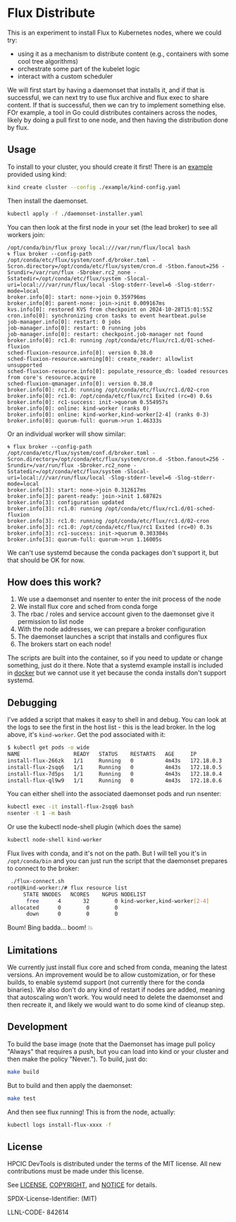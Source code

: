 # Flux Distribute

This is an experiment to install Flux to Kubernetes nodes, where we could try:

- using it as a mechanism to distribute content (e.g., containers with some cool tree algorithms)
- orchestrate some part of the kubelet logic
- interact with a custom scheduler

We will first start by having a daemonset that installs it, and if that is successful, we can next try to use flux archive and flux exec to share content. If that is successful, then we can try to implement something else. FOr example, a tool in Go could distributes containers across the nodes, likely by doing a pull first to one node, and then having the distribution done by flux.

## Usage

To install to your cluster, you should create it first! There is an [example](example) provided using kind:

```bash
kind create cluster --config ./example/kind-config.yaml
```

Then install the daemonset. 

```bash
kubectl apply -f ./daemonset-installer.yaml
```

You can then look at the first node in your set (the lead broker) to see all workers join:

```console
/opt/conda/bin/flux proxy local:///var/run/flux/local bash
🌀 flux broker --config-path /opt/conda/etc/flux/system/conf.d/broker.toml -Scron.directory=/opt/conda/etc/flux/system/cron.d -Stbon.fanout=256 -Srundir=/var/run/flux -Sbroker.rc2_none -Sstatedir=/opt/conda/etc/flux/system -Slocal-uri=local:///var/run/flux/local -Slog-stderr-level=6 -Slog-stderr-mode=local
broker.info[0]: start: none->join 0.359796ms
broker.info[0]: parent-none: join->init 0.009167ms
kvs.info[0]: restored KVS from checkpoint on 2024-10-28T15:01:55Z
cron.info[0]: synchronizing cron tasks to event heartbeat.pulse
job-manager.info[0]: restart: 0 jobs
job-manager.info[0]: restart: 0 running jobs
job-manager.info[0]: restart: checkpoint.job-manager not found
broker.info[0]: rc1.0: running /opt/conda/etc/flux/rc1.d/01-sched-fluxion
sched-fluxion-resource.info[0]: version 0.38.0
sched-fluxion-resource.warning[0]: create_reader: allowlist unsupported
sched-fluxion-resource.info[0]: populate_resource_db: loaded resources from core's resource.acquire
sched-fluxion-qmanager.info[0]: version 0.38.0
broker.info[0]: rc1.0: running /opt/conda/etc/flux/rc1.d/02-cron
broker.info[0]: rc1.0: /opt/conda/etc/flux/rc1 Exited (rc=0) 0.6s
broker.info[0]: rc1-success: init->quorum 0.554957s
broker.info[0]: online: kind-worker (ranks 0)
broker.info[0]: online: kind-worker,kind-worker[2-4] (ranks 0-3)
broker.info[0]: quorum-full: quorum->run 1.46333s
```

Or an individual worker will show similar:

```console
🌀 flux broker --config-path /opt/conda/etc/flux/system/conf.d/broker.toml -Scron.directory=/opt/conda/etc/flux/system/cron.d -Stbon.fanout=256 -Srundir=/var/run/flux -Sbroker.rc2_none -Sstatedir=/opt/conda/etc/flux/system -Slocal-uri=local:///var/run/flux/local -Slog-stderr-level=6 -Slog-stderr-mode=local
broker.info[3]: start: none->join 0.312617ms
broker.info[3]: parent-ready: join->init 1.68782s
broker.info[3]: configuration updated
broker.info[3]: rc1.0: running /opt/conda/etc/flux/rc1.d/01-sched-fluxion
broker.info[3]: rc1.0: running /opt/conda/etc/flux/rc1.d/02-cron
broker.info[3]: rc1.0: /opt/conda/etc/flux/rc1 Exited (rc=0) 0.3s
broker.info[3]: rc1-success: init->quorum 0.303304s
broker.info[3]: quorum-full: quorum->run 1.16005s
```

We can't use systemd because the conda packages don't support it, but that should be OK for now.

## How does this work?

1. We use a daemonset and nsenter to enter the init process of the node
2. We install flux core and sched from conda forge
3. The rbac / roles and service account given to the daemonset give it permission to list node
4. With the node addresses, we can prepare a broker configuration
5. The daemonset launches a script that installs and configures flux
6. The brokers start on each node!

The scripts are built into the container, so if you need to update or change something, just do it there.
Note that a systemd example install is included in [docker](docker) but we cannot use it yet because the conda installs don't support systemd.


## Debugging

I've added a script that makes it easy to shell in and debug. You can look at the logs to see the first in the host list - this is the lead broker. In the log above, it's `kind-worker`. Get the pod associated with it:

```bash
$ kubectl get pods -o wide
NAME                 READY   STATUS    RESTARTS   AGE     IP           NODE           NOMINATED NODE   READINESS GATES
install-flux-266zk   1/1     Running   0          4m43s   172.18.0.3   kind-worker4   <none>           <none>
install-flux-2sqq6   1/1     Running   0          4m43s   172.18.0.5   kind-worker    <none>           <none>
install-flux-7d5ps   1/1     Running   0          4m43s   172.18.0.4   kind-worker2   <none>           <none>
install-flux-ql9w9   1/1     Running   0          4m43s   172.18.0.6   kind-worker3   <none>           <none>
```

You can either shell into the associated daemonset pods and run nsenter:

```bash
kubectl exec -it install-flux-2sqq6 bash
nsenter -t 1 -m bash
```

Or use the kubectl node-shell plugin (which does the same)

```bash
kubectl node-shell kind-worker
```

Flux lives with conda, and it's not on the path. But I will tell you it's in `/opt/conda/bin` and you can just run the script that the daemonset prepares to connect to the broker:

```bash
 ./flux-connect.sh 
root@kind-worker:/# flux resource list
     STATE NNODES   NCORES    NGPUS NODELIST
      free      4       32        0 kind-worker,kind-worker[2-4]
 allocated      0        0        0 
      down      0        0        0 
```

Boum! Bing badda... boom! 💥

## Limitations

We currently just install flux core and sched from conda, meaning the latest versions. An improvement would be to allow customization, or for these builds, to enable systemd support (not currently there for the conda binaries). We also don't do any kind of restart if nodes are added, meaning that autoscaling won't work. You would need to delete the daemonset and then recreate it, and likely we would want to do some kind of cleanup step.

## Development

To build the base image (note that the Daemonset has image pull policy "Always" that requires a push, but you can load into kind or your cluster and then make the policy "Never."). To build, just do:

```bash
make build
```

But to build and then apply the daemonset:

```bash
make test
```

And then see flux running! This is from the node, actually:

```bash
kubectl logs install-flux-xxxx -f
```

## License

HPCIC DevTools is distributed under the terms of the MIT license.
All new contributions must be made under this license.

See [LICENSE](https://github.com/converged-computing/cloud-select/blob/main/LICENSE),
[COPYRIGHT](https://github.com/converged-computing/cloud-select/blob/main/COPYRIGHT), and
[NOTICE](https://github.com/converged-computing/cloud-select/blob/main/NOTICE) for details.

SPDX-License-Identifier: (MIT)

LLNL-CODE- 842614